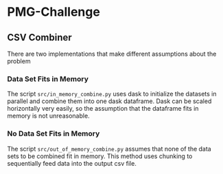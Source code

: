 # PMG-Challenge
## CSV Combiner

There are two implementations that make different assumptions about the problem

### Data Set Fits in Memory
The script `src/in_memory_combine.py` uses dask to initialize the datasets in parallel and combine them into one dask dataframe. Dask can be scaled horizontally very easily, so the assumption that the dataframe fits in memory is not unreasonable. 

### No Data Set Fits in Memory
The script `src/out_of_memory_combine.py` assumes that none of the data sets to be combined fit in memory. This method uses chunking to sequentially feed data into the output csv file. 
